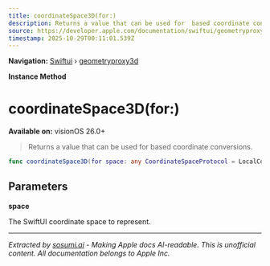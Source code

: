 ```yaml
---
title: coordinateSpace3D(for:)
description: Returns a value that can be used for  based coordinate conversions.
source: https://developer.apple.com/documentation/swiftui/geometryproxy3d/coordinatespace3d(for:)
timestamp: 2025-10-29T00:11:01.539Z
---
```


**Navigation:** [Swiftui](/documentation/swiftui) › [geometryproxy3d](/documentation/swiftui/geometryproxy3d)

**Instance Method**

# coordinateSpace3D(for:)

**Available on:** visionOS 26.0+

> Returns a value that can be used for  based coordinate conversions.

```swift
func coordinateSpace3D(for space: any CoordinateSpaceProtocol = LocalCoordinateSpace()) -> GeometryProxyCoordinateSpace3D
```

## Parameters

**space**

The SwiftUI coordinate space to represent.

---

*Extracted by [sosumi.ai](https://sosumi.ai) - Making Apple docs AI-readable.*
*This is unofficial content. All documentation belongs to Apple Inc.*
